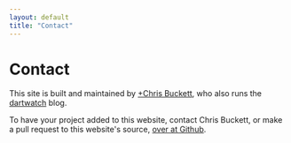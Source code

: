 ```yaml
---
layout: default
title: "Contact"
---
```


# Contact

This site is built and maintained by <a href="https://plus.google.com/117571249567635877826">+Chris Buckett</a>, 
who also runs the [dartwatch](http://blog.dartwatch.com) blog.  

To have your project added to this website, contact Chris Buckett, or make a pull request to this website's source, [over at Github](https://github.com/Dartwatch/builtwithdart).